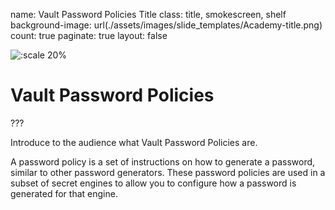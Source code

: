 name: Vault Password Policies Title
class: title, smokescreen, shelf
background-image: url(./assets/images/slide_templates/Academy-title.png)
count: true
paginate: true
layout: false


<!-- Image example -->
![:scale 20%](./assets/logos/HashiCorp_Enterprise_Academy_Vertical_White_RGB.png)

# Vault Password Policies

???

Introduce to the audience what Vault Password Policies are. 

A password policy is a set of instructions on how to generate a password, similar to other password generators. These password policies are used in a subset of secret engines to allow you to configure how a password is generated for that engine.

